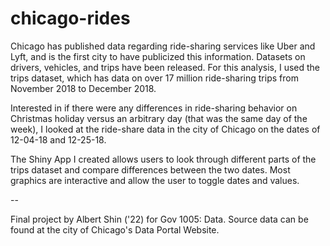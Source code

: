 # chicago-rides

Chicago has published data regarding ride-sharing services like Uber and Lyft, and is the first city to have publicized this information. Datasets on drivers, vehicles, and trips have been released. 
For this analysis, I used the trips dataset, which has data on over 17 million ride-sharing trips from November 2018 to December 2018. 

Interested in if there were any differences in ride-sharing behavior on Christmas holiday versus an arbitrary day (that was the same day of the week), I looked at the ride-share data in the city of Chicago on the dates of 12-04-18 and 12-25-18. 

The Shiny App I created allows users to look through different parts of the trips dataset and compare differences between the two dates. Most graphics are interactive and allow the user to toggle dates and values. 

--

Final project by Albert Shin ('22) for Gov 1005: Data. 
Source data can be found at the city of Chicago's Data Portal Website. 
